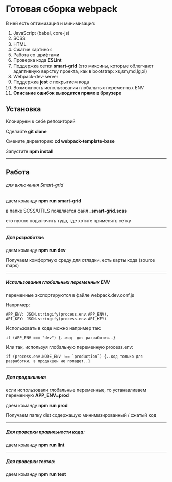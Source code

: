 # Готовая сборка webpack

В ней есть оптимизация и минимизация:

1. JavaScript (babel, core-js)
2. SCSS
3. HTML
4. Сжатие картинок
5. Работа со шрифтами
6. Проверка кода **ESLint**
7. Поддержка сетки **smart-grid** (это миксины, которые облегчают адаптивную верстку проекта, как в bootstrap: xs,sm,md,lg,xl)
8. Webpack-dev-server
9. Поддержка **jest** с покрытием кода
10. Возможность использования глобальных переменных ENV
11. **Описание ошибок выводится прямо в браузере**


## Установка

Клонируем к себе репозиторий

Сделайте **git clone**

Смените директорию **cd webpack-template-base**

Запустите  **npm install**

---

## Работа

###### для включения Smart-grid 
даем команду **npm run smart-grid**

в папке SCSS/UTILS появляется файл **_smart-grid.scss** 

его нужно подключить туда, где хотите применять сетку

---

##### Для разработки:

даем команду **npm run dev**

Получаем комфортную среду для отладки, есть карты кода (source maps)

---

##### Использования глобальных переменных ENV
переменные экспортируются в файле webpack.dev.conf.js

Например:

    APP_ENV: JSON.stringify(process.env.APP_ENV),
    API_KEY: JSON.stringify(process.env.API_KEY)

Использовать в коде можно например так:

    if (APP_ENV === "dev") {..код  для разработки..}
 
Или так, используя глобальную переменную process.env:

    if (process.env.NODE_ENV !== `production`) {..код только для разработки, в продакшен не попадет..}

---

##### Для продакшена:

если использовали глобальные переменные, то устанавливаем переменную **APP_ENV=prod**

даем команду **npm run prod**

Получаем папку dist содержащую минимизированный / сжатый код

---

##### Для проверки правильности кода:

даем команду  **npm run lint**

---

##### Для проверки тестов:

даем команду  **npm run test**
